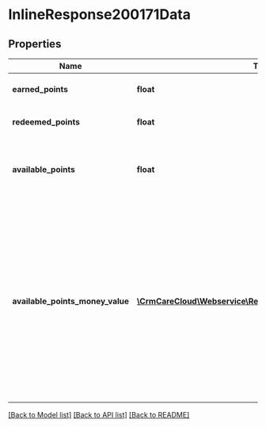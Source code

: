# InlineResponse200171Data

## Properties
Name | Type | Description | Notes
------------ | ------------- | ------------- | -------------
**earned_points** | **float** | Amount of earned points in time interval | [optional] 
**redeemed_points** | **float** | Amount of redeemed points in time interval | [optional] 
**available_points** | **float** | Amount of available points in the moment. Time interval has no influence to the result | [optional] 
**available_points_money_value** | [**\CrmCareCloud\Webservice\RestApi\Client\Model\MoneyValue[]**](MoneyValue.md) | Parameter shows money representation of the &#x27;available_points&#x27; parameter. CareCloud calculates money value for every system currency. The calculation is available only if the customer&#x27;s status allows a point payment. This setup is possible in CareCloud administration. | [optional] 

[[Back to Model list]](../../README.md#documentation-for-models) [[Back to API list]](../../README.md#documentation-for-api-endpoints) [[Back to README]](../../README.md)

